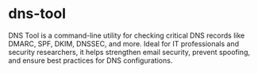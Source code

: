 # dns-tool
DNS Tool is a command-line utility for checking critical DNS records like DMARC, SPF, DKIM, DNSSEC, and more. Ideal for IT professionals and security researchers, it helps strengthen email security, prevent spoofing, and ensure best practices for DNS configurations.
